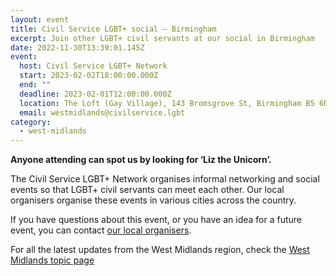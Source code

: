 ```yaml
---
layout: event
title: Civil Service LGBT+ social – Birmingham
excerpt: Join other LGBT+ civil servants at our social in Birmingham
date: 2022-11-30T13:39:01.145Z
event:
  host: Civil Service LGBT+ Network
  start: 2023-02-02T18:00:00.000Z
  end: ""
  deadline: 2023-02-01T12:00:00.000Z
  location: The Loft (Gay Village), 143 Bromsgrove St, Birmingham B5 6RG
  email: westmidlands@civilservice.lgbt
category:
  - west-midlands
---
```

**Anyone attending can spot us by looking for ‘Liz the Unicorn’.**

The Civil Service LGBT+ Network organises informal networking and social events so that LGBT+ civil servants can meet each other. Our local organisers organise these events in various cities across the country.

If you have questions about this event, or you have an idea for a future event, you can contact [our local organisers](/team).

For all the latest updates from the West Midlands region, check the [West Midlands topic page](/topic/west-midlands)